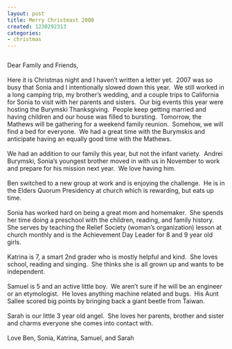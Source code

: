 ```yaml
---
layout: post
title: Merry Christmast 2008
created: 1230292313
categories:
- christmas
---
```

<p><img alt="" src="http://mathews2000.com/drupal/files/NovDec2008_115.JPG" /></p>
<p>Dear Family and Friends,<br />
<br />
Here it is Christmas night and I haven&rsquo;t written a letter yet.&nbsp; 2007 was so busy that Sonia and I intentionally slowed down this year.&nbsp; We still worked in a long camping trip, my brother&rsquo;s wedding, and a couple trips to California for Sonia to visit with her parents and sisters.&nbsp; Our big events this year were hosting the Burymski Thanksgiving.&nbsp; People keep getting married and having children and our house was filled to bursting.&nbsp; Tomorrow, the Mathews will be gathering for a weekend family reunion.&nbsp; Somehow, we will find a bed for everyone.&nbsp; We had a great time with the Burymskis and anticipate having an equally good time with the Mathews.<br />
<br />
We had an addition to our family this year, but not the infant variety.&nbsp; Andrei Burymski, Sonia&rsquo;s youngest brother moved in with us in November to work and prepare for his mission next year.&nbsp; We love having him.<br />
<br />
Ben switched to a new group at work and is enjoying the challenge.&nbsp; He is in the Elders Quorum Presidency at church which is rewarding, but eats up time.<br />
<br />
Sonia has worked hard on being a great mom and homemaker.&nbsp; She spends her time doing a preschool with the children, reading, and family history.&nbsp; She serves by teaching the Relief Society (woman&rsquo;s organization) lesson at church monthly and is the Achievement Day Leader for 8 and 9 year old girls.<br />
<br />
Katrina is 7, a smart 2nd grader who is mostly helpful and kind.&nbsp; She loves school, reading and singing.&nbsp; She thinks she is all grown up and wants to be independent.<br />
<br />
Samuel is 5 and an active little boy.&nbsp; We aren&rsquo;t sure if he will be an engineer or an etymologist.&nbsp; He loves anything machine related and bugs.&nbsp; His Aunt Sallee scored big points by bringing back a giant beetle from Taiwan.<br />
<br />
Sarah is our little 3 year old angel.&nbsp; She loves her parents, brother and sister and charms everyone she comes into contact with.<br />
<br />
Love Ben, Sonia, Katrina, Samuel, and Sarah</p>
